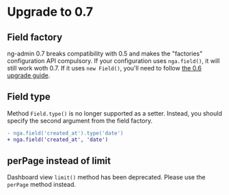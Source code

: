 # Upgrade to 0.7

## Field factory

ng-admin 0.7 breaks compatibility with 0.5 and makes the "factories" configuration API compulsory. If your configuration uses `nga.field()`, it will still work woth 0.7. If it uses `new Field()`, you'll need to follow [the 0.6 upgrade guide](https://github.com/marmelab/ng-admin/blob/b3c7b1afc6a52651df6ba4454d8461620339b4da/UPGRADE-0.6.md).

## Field type

Method `Field.type()` is no longer supported as a setter. Instead, you should specify the second argument from the field factory.

``` diff
- nga.field('created_at').type('date')
+ nga.field('created_at', 'date')
```

## perPage instead of limit

Dashboard view `limit()` method has been deprecated. Please use the `perPage` method instead.
